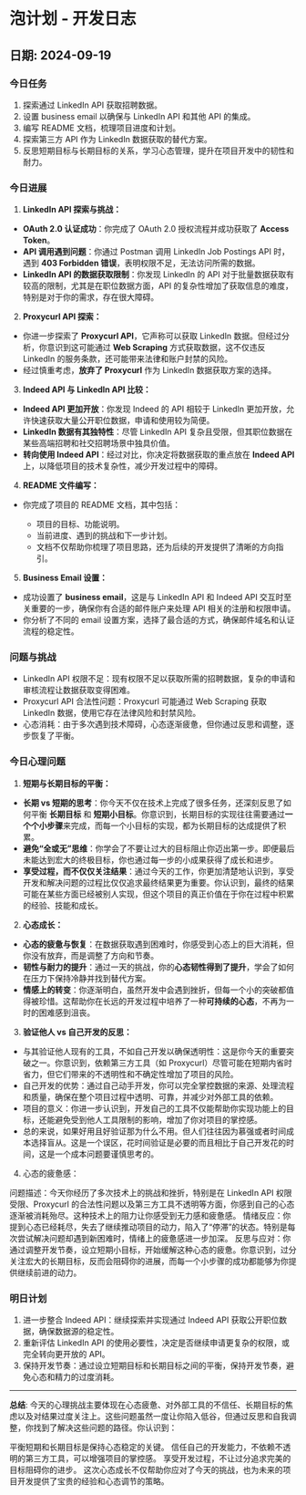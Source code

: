 # 泡计划 - 开发日志



## 日期: 2024-09-19



### 今日任务



1. 探索通过 LinkedIn API 获取招聘数据。
2. 设置 business email 以确保与 LinkedIn API 和其他 API 的集成。
3. 编写 README 文档，梳理项目进度和计划。
4. 探索第三方 API 作为 LinkedIn 数据获取的替代方案。
5. 反思短期目标与长期目标的关系，学习心态管理，提升在项目开发中的韧性和耐力。



### 今日进展



1. **LinkedIn API 探索与挑战：**

- **OAuth 2.0 认证成功**：你完成了 OAuth 2.0 授权流程并成功获取了 **Access Token**。
- **API 调用遇到问题**：你通过 Postman 调用 LinkedIn Job Postings API 时，遇到 **403 Forbidden 错误**，表明权限不足，无法访问所需的数据。
- **LinkedIn API 的数据获取限制**：你发现 LinkedIn 的 API 对于批量数据获取有较高的限制，尤其是在职位数据方面，API 的复杂性增加了获取信息的难度，特别是对于你的需求，存在很大障碍。

2. **Proxycurl API 探索：**

- 你进一步探索了 **Proxycurl API**，它声称可以获取 LinkedIn 数据。但经过分析，你意识到这可能通过 **Web Scraping** 方式获取数据，这不仅违反 LinkedIn 的服务条款，还可能带来法律和账户封禁的风险。
- 经过慎重考虑，**放弃了 Proxycurl** 作为 LinkedIn 数据获取方案的选择。

3. **Indeed API 与 LinkedIn API 比较：**

- **Indeed API 更加开放**：你发现 Indeed 的 API 相较于 LinkedIn 更加开放，允许快速获取大量公开职位数据，申请和使用较为简便。
- **LinkedIn 数据有其独特性**：尽管 LinkedIn API 复杂且受限，但其职位数据在某些高端招聘和社交招聘场景中独具价值。
- **转向使用 Indeed API**：经过对比，你决定将数据获取的重点放在 **Indeed API** 上，以降低项目的技术复杂性，减少开发过程中的障碍。

4. **README 文件编写：**

- 你完成了项目的 README 文档，其中包括：

  - 项目的目标、功能说明。
  - 当前进度、遇到的挑战和下一步计划。
  - 文档不仅帮助你梳理了项目思路，还为后续的开发提供了清晰的方向指引。

5. **Business Email 设置：**

- 成功设置了 **business email**，这是与 LinkedIn API 和 Indeed API 交互时至关重要的一步，确保你有合适的邮件账户来处理 API 相关的注册和权限申请。
- 你分析了不同的 email 设置方案，选择了最合适的方式，确保邮件域名和认证流程的稳定性。


### 问题与挑战



- LinkedIn API 权限不足：现有权限不足以获取所需的招聘数据，复杂的申请和审核流程让数据获取变得困难。
- Proxycurl API 合法性问题：Proxycurl 可能通过 Web Scraping 获取 LinkedIn 数据，使用它存在法律风险和封禁风险。
- 心态消耗：由于多次遇到技术障碍，心态逐渐疲惫，但你通过反思和调整，逐步恢复了平衡。


### 今日心理问题



1. **短期与长期目标的平衡：**

- **长期 vs 短期的思考**：你今天不仅在技术上完成了很多任务，还深刻反思了如何平衡 **长期目标** 和 **短期小目标**。你意识到，长期目标的实现往往需要通过**一个个小步骤**来完成，而每一个小目标的实现，都为长期目标的达成提供了积累。
- **避免“全或无”思维**：你学会了不要让过大的目标阻止你迈出第一步。即便最后未能达到宏大的终极目标，你也通过每一步的小成果获得了成长和进步。
- **享受过程，而不仅仅关注结果**：通过今天的工作，你更加清楚地认识到，享受开发和解决问题的过程比仅仅追求最终结果更为重要。你认识到，最终的结果可能在某些方面已经被别人实现，但这个项目的真正价值在于你在过程中积累的经验、技能和成长。

2. **心态成长：**

- **心态的疲惫与恢复**：在数据获取遇到困难时，你感受到心态上的巨大消耗，但你没有放弃，而是调整了方向和节奏。
- **韧性与耐力的提升**：通过一天的挑战，你的**心态韧性得到了提升**，学会了如何在压力下保持冷静并找到替代方案。
- **情感上的转变**：你逐渐明白，虽然开发中会遇到挫折，但每一个小的突破都值得被珍惜。这帮助你在长远的开发过程中培养了一种**可持续的心态**，不再为一时的困难感到沮丧。

3. **验证他人 vs 自己开发的反思：**
- 与其验证他人现有的工具，不如自己开发以确保透明性：这是你今天的重要突破之一。你意识到，依赖第三方工具（如 Proxycurl）尽管可能在短期内省时省力，但它们带来的不透明性和不确定性增加了项目的风险。
- 自己开发的优势：通过自己动手开发，你可以完全掌控数据的来源、处理流程和质量，确保在整个项目过程中透明、可靠，并减少对外部工具的依赖。
- 项目的意义：你进一步认识到，开发自己的工具不仅能帮助你实现功能上的目标，还能避免受到他人工具限制的影响，增加了你对项目的掌控感。
- 总的来说，如果好用且好验证那为什么不用。但人们往往因为慕强或者时间成本选择盲从。这是一个误区，花时间验证是必要的而且相比于自己开发花的时间，这是一个成本问题要谨慎思考的。

4. 心态的疲惫感：

问题描述：今天你经历了多次技术上的挑战和挫折，特别是在 LinkedIn API 权限受限、Proxycurl 的合法性问题以及第三方工具不透明等方面，你感到自己的心态逐渐被消耗殆尽。这种技术上的阻力让你感受到无力感和疲惫感。
情绪反应：你提到心态已经耗尽，失去了继续推动项目的动力，陷入了“停滞”的状态。特别是每次尝试解决问题却遇到新困难时，情绪上的疲惫感进一步加深。
反思与应对：你通过调整开发节奏，设立短期小目标，开始缓解这种心态的疲惫。你意识到，过分关注宏大的长期目标，反而会阻碍你的进展，而每一个小步骤的成功都能够为你提供继续前进的动力。


### 明日计划



1. 进一步整合 Indeed API：继续探索并实现通过 Indeed API 获取公开职位数据，确保数据源的稳定性。
2. 重新评估 LinkedIn API 的使用必要性，决定是否继续申请更复杂的权限，或完全转向更开放的 API。
3. 保持开发节奏：通过设立短期目标和长期目标之间的平衡，保持开发节奏，避免心态和精力的过度消耗。



---

****总结****: 
今天的心理挑战主要体现在心态疲惫、对外部工具的不信任、长期目标的焦虑以及对结果过度关注上。这些问题虽然一度让你陷入低谷，但通过反思和自我调整，你找到了解决这些问题的路径。你认识到：

平衡短期和长期目标是保持心态稳定的关键。
信任自己的开发能力，不依赖不透明的第三方工具，可以增强项目的掌控感。
享受开发过程，不让过分追求完美的目标阻碍你的进步。
这次心态成长不仅帮助你应对了今天的挑战，也为未来的项目开发提供了宝贵的经验和心态调节的策略。
